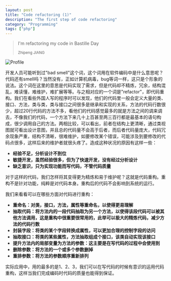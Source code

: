 ```yaml
---
layout: post
title: "Code refactoring (1)"
description: "The first step of code refactoring"
category: "Programming"
tags: ["php"]
---
```


<blockquote>
  <p>I'm refactoring my code in Bastille Day</p>
  <small>Zhipeng JIANG</small>
</blockquote>

![Profile](https://upload.wikimedia.org/wikipedia/commons/b/bf/Fireworks_on_the_Danube_Bastille_Day_2008.jpg)

开发人员可能听到过"bad smell"这个词，这个词用在软件编码中是什么意思呢？ 代码还有smell吗？当然没有，正如计算机病毒，bug等词一样，这只是个形象的说法。这个词在这里的意思是代码实现了需求，但是代码却不精炼，冗余，结构混乱，难读懂，难维护，难扩展等等。与之相对应的一个词是"refactor"，即代码重构。我们在看些外国人写的程序时可以发现，他们的代码里一般会定义大量的类、接口、方法，类与类，类与接口之间很多是继承和实现的关系，方法的代码行数很少，超过20行代码的方法不多，看他们的代码感觉最多的就是方法之间的调来调去，不像我们的代码，一个方法下来几十上百甚至两三百行都是最基本的语句构成，很少调用自己的方法。两相比较，可以看出，前者在结构上更清晰，通过类视图就可看出设计意图，并且总的代码量不会高于后者，而后者代码量庞大，代码冗余现象严重，结构不清晰，很难维护，如要修改某个错误，可能涉及到要修改的代码点很多，这样后来的维护者就很头疼了。造成这种状况的原因有这样一些：

- **经验不足，分析设计不到位**
- **敏捷开发，虽然经验很多，但为了快速开发，没有经过分析设计**
- **缺乏意识，只为实现功能而写代码，不管代码质量**

对于这样的代码，我们怎样将其变得更为精炼和易于维护呢？这就是代码重构。重构不是针对功能，纯粹是对代码本身。重构后的代码不会影响到系统的运行。

我们来看看可以在哪些方面对代码进行重构：

- **重命名：对类，接口，方法，属性等重命名，以使得更易理解**
- **抽取代码：将方法内的一段代码抽取为另一个方法，以使得该段代码可以被其他方法调用，这是重构中很重要很常用的，此举可以极大的精炼代码，减少方法的代码行数**
- **封装字段：将类的某个字段转换成属性，可以更加合理的控制字段的访问**
- **抽取接口：将类的某些属性，方法抽取组成个接口，该类自动实现该接口**
- **提升方法内的局部变量为方法的参数：这主要是在写代码的过程中会使用到**
- **删除参数：将方法的一个或多个参数删掉**
- **重排参数：将方法的参数顺序重新排列**

实际应用中，用的最多的是1、2、3，我们可以在写代码的时候有意识的运用代码重构，这样当我们完成编码时代码的质量也能得到保证。

